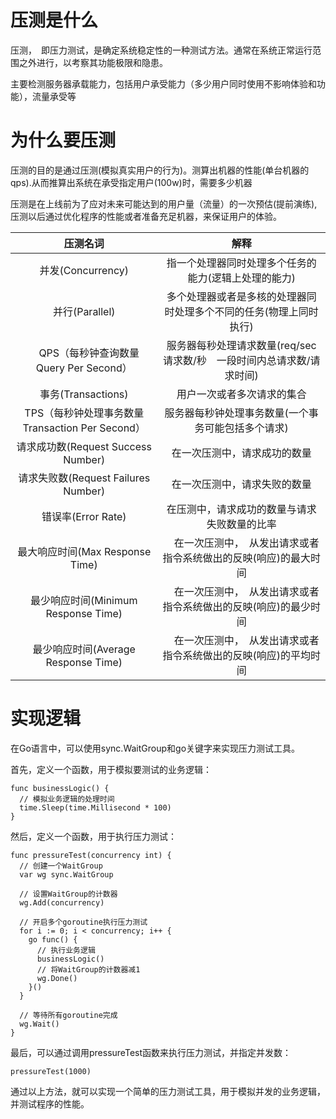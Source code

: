 
# 压测是什么

压测，　即压力测试，是确定系统稳定性的一种测试方法。通常在系统正常运行范围之外进行，以考察其功能极限和隐患。

主要检测服务器承载能力，包括用户承受能力（多少用户同时使用不影响体验和功能），流量承受等

# 为什么要压测

压测的目的是通过压测(模拟真实用户的行为)。测算出机器的性能(单台机器的qps).从而推算出系统在承受指定用户(100w)时，需要多少机器

压测是在上线前为了应对未来可能达到的用户量（流量）的一次预估(提前演练),
压测以后通过优化程序的性能或者准备充足机器，来保证用户的体验。

| 压测名词 | 解释  |
|:--: |:-----:|
| 并发(Concurrency) | 指一个处理器同时处理多个任务的能力(逻辑上处理的能力)    |
|  并行(Parallel) |  多个处理器或者是多核的处理器同时处理多个不同的任务(物理上同时执行)    |
|　QPS（每秒钟查询数量　Query Per Second）  |  服务器每秒处理请求数量(req/sec 请求数/秒　一段时间内总请求数/请求时间)    |
| 事务(Transactions) | 用户一次或者多次请求的集合     |
| TPS（每秒钟处理事务数量 Transaction Per Second） | 服务器每秒钟处理事务数量(一个事务可能包括多个请求)     |
| 请求成功数(Request Success Number)  | 在一次压测中，请求成功的数量     |
| 请求失败数(Request Failures Number) |  在一次压测中，请求失败的数量    |
| 错误率(Error Rate) | 在压测中，请求成功的数量与请求失败数量的比率     |
| 最大响应时间(Max Response Time) | 　在一次压测中，　从发出请求或者指令系统做出的反映(响应)的最大时间    |
| 最少响应时间(Minimum Response Time) | 　在一次压测中，　从发出请求或者指令系统做出的反映(响应)的最少时间    |
| 最少响应时间(Average Response Time) | 　在一次压测中，　从发出请求或者指令系统做出的反映(响应)的平均时间    |


# 实现逻辑

在Go语言中，可以使用sync.WaitGroup和go关键字来实现压力测试工具。

首先，定义一个函数，用于模拟要测试的业务逻辑：

```golang
func businessLogic() {
  // 模拟业务逻辑的处理时间
  time.Sleep(time.Millisecond * 100)
}

```
然后，定义一个函数，用于执行压力测试：

```golang
func pressureTest(concurrency int) {
  // 创建一个WaitGroup
  var wg sync.WaitGroup

  // 设置WaitGroup的计数器
  wg.Add(concurrency)

  // 开启多个goroutine执行压力测试
  for i := 0; i < concurrency; i++ {
    go func() {
      // 执行业务逻辑
      businessLogic()
      // 将WaitGroup的计数器减1
      wg.Done()
    }()
  }

  // 等待所有goroutine完成
  wg.Wait()
}

```

最后，可以通过调用pressureTest函数来执行压力测试，并指定并发数：

```golang
pressureTest(1000)

```

通过以上方法，就可以实现一个简单的压力测试工具，用于模拟并发的业务逻辑，并测试程序的性能。